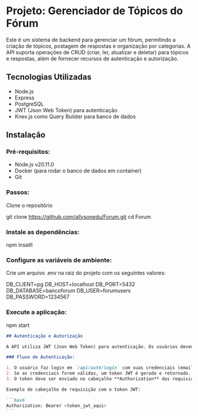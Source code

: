 # Projeto: Gerenciador de Tópicos do Fórum

Este é um sistema de backend para gerenciar um fórum, permitindo a criação de tópicos, postagem de respostas e organização por categorias. A API suporta operações de CRUD (criar, ler, atualizar e deletar) para tópicos e respostas, além de fornecer recursos de autenticação e autorização.

## Tecnologias Utilizadas

- Node.js
- Express
- PostgreSQL
- JWT (Json Web Token) para autenticação
- Knex.js como Query Builder para banco de dados

## Instalação

### Pré-requisitos:

- Node.js v20.11.0
- Docker (para rodar o banco de dados em container)
- Git

### Passos:

Clone o repositório

git clone https://github.com/allysonedu/Forum.git
cd Forum

### Instale as dependências:

npm insatll

### Configure as variáveis de ambiente:

Crie um arquivo .env na raiz do projeto com os seguintes valores:

DB_CLIENT=pg
DB_HOST=localhost
DB_PORT=5432
DB_DATABASE=bancoforum
DB_USER=forumusers
DB_PASSWORD=1234567

### Execute a aplicação:

npm start

````markdown
## Autenticação e Autorização

A API utiliza JWT (Json Web Token) para autenticação. Os usuários devem se autenticar para acessar rotas protegidas.

### Fluxo de Autenticação:

1. O usuário faz login em `/api/auth/login` com suas credenciais (email e senha).
2. Se as credenciais forem válidas, um token JWT é gerado e retornado.
3. O token deve ser enviado no cabeçalho **Authorization** das requisições subsequentes.

Exemplo de cabeçalho de requisição com o token JWT:

```bash
Authorization: Bearer <token_jwt_aqui>
```
````
